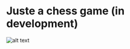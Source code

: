 # Juste a chess game (in development)

![alt text](https://github.com/Sachakir/chess/tree/main/images/GameScreenShot.PNG)
